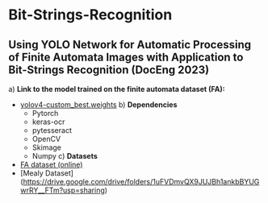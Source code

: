 # Bit-Strings-Recognition
## Using YOLO Network for Automatic Processing of Finite Automata Images with Application to Bit-Strings Recognition (DocEng 2023)

a) **Link to the model trained on the finite automata dataset (FA):**
  - [yolov4-custom_best.weights](https://drive.google.com/file/d/1ooemXWBQRn9GcELqKGL3PP-XBlGmB27S/view?usp=sharing)
b) **Dependencies**
    - Pytorch
    - keras-ocr
    - pytesseract
    - OpenCV
    - Skimage
    - Numpy
 c) **Datasets**
   - [FA dataset (online)](https://cmp.felk.cvut.cz/~breslmar/finite_automata/)
   - [Mealy Dataset] (https://drive.google.com/drive/folders/1uFVDmvQX9JUJBh1ankbBYUGwrRY__FTm?usp=sharing)
